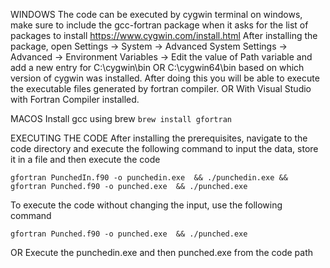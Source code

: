 WINDOWS
The code can be executed by cygwin terminal on windows, make sure to include the gcc-fortran package when it asks for the list of packages to install
https://www.cygwin.com/install.html
After installing the package, open Settings -> System -> Advanced System Settings -> Advanced -> Environment Variables -> Edit the value of Path variable and add a new entry for C:\cygwin\bin OR C:\cygwin64\bin based on which version of cygwin was installed. After doing this you will be able to execute the executable files generated by fortran compiler.
OR
With Visual Studio with Fortran Compiler installed.

MACOS
Install gcc using brew 
`brew install gfortran`

EXECUTING THE CODE
After installing the prerequisites, navigate to the code directory and execute the following command to input the data, store it in a file and then execute the code
```
gfortran PunchedIn.f90 -o punchedin.exe  && ./punchedin.exe && gfortran Punched.f90 -o punched.exe  && ./punched.exe
```

To execute the code without changing the input, use the following command
```
gfortran Punched.f90 -o punched.exe  && ./punched.exe
```
OR 
Execute the punchedin.exe and then punched.exe from the code path
